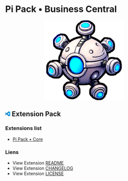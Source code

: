 # Pi Pack • Business Central

<div align="center"><img src="/extension/icon.png" title="Pi Pack • Business Central" alt="Pi Pack • Business Central"></div>

## <picture><img alt="VS Code icon" src="assets/vscode.png"></picture> Extension Pack

### Extensions list

- [Pi Pack • Core](https://marketplace.visualstudio.com/items?itemName=pibcht.pack-core)

### Liens

- View Extension [README](/extension/README.md)
- View Extension [CHANGELOG](/extension/CHANGELOG.md)
- View Extension [LICENSE](/extension/LICENSE.md)
